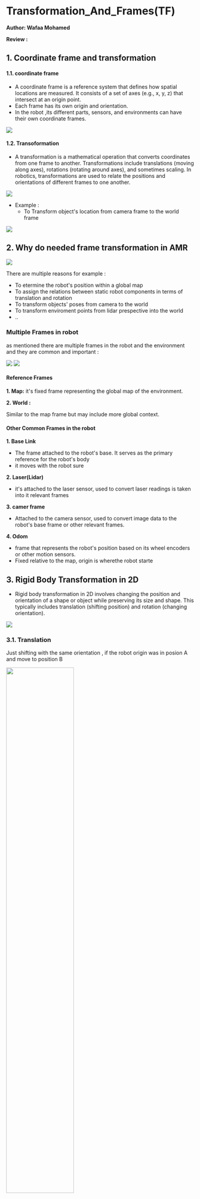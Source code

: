 # Transformation_And_Frames(TF)


**Author: Wafaa Mohamed**

**Review :**

## 1. Coordinate frame and transformation

#### 1.1. coordinate frame

- A coordinate frame is a reference system that defines how spatial locations are measured. It consists of a set of axes (e.g., x, y, z) that intersect at an origin point.
- Each frame has its own origin and orientation.
- In the robot ,its different parts, sensors, and environments can have their own coordinate frames.

<img src="images/coordinate_frame.png" />

#### 1.2. Transoformation

- A transformation is a mathematical operation that converts coordinates from one frame to another. Transformations include translations (moving along axes), rotations (rotating around axes), and sometimes scaling. In robotics, transformations are used to relate the positions and orientations of different frames to one another.

<img src="images/frames_and_transforms.png" />

- Example :
  - To Transform object's location from camera frame to the world frame

<img src="images/tf_example.jpg" />

## 2. Why do needed frame transformation in AMR

<img src="images/tf1.png"/>

There are multiple reasons for example :

- To etermine the robot's position within a global map
- To assign the relations between static robot components in terms of translation and rotation
- To transform objects' poses from camera to the world
- To transform enviroment points from lidar prespective into the world
- ..

### Multiple Frames in robot

as mentioned  there are multiple frames in the robot and the environment and they are common and important :

<img src="images/common_frames.png" />

<img src="images/frames.png" />

#### **Reference Frames**

**1. Map:**
it's  fixed frame representing the global map of the environment.

**2. World :**

Similar to the map frame but may include more global context.

#### **Other Common Frames in the robot**

**1. Base Link**

- The frame attached to the robot's base. It serves as the primary reference for the robot's body
- it moves with the robot sure

**2. Laser(Lidar)**

- it's attached to the laser sensor, used to convert laser readings is taken into it relevant frames

**3. camer frame**

- Attached to the camera sensor, used to convert image data to the robot's base frame or other relevant frames.

**4. Odom**

- frame that represents the robot's position based on its wheel encoders or other motion sensors.
- Fixed relative to the map, origin is wherethe robot starte

## 3. Rigid Body Transformation in 2D

- Rigid body transformation in 2D involves changing the position and orientation of a shape or object while preserving its size and shape. This typically includes translation (shifting position) and rotation (changing orientation).

<img src="images/tf3.png" />

### 3.1. Translation

Just shifting with the same orientation , if the robot origin was in posion A and move to position B

<img src="images/tf14.png" style="width:60%" />

so the robot new position with respect to the world will be it's tf from position A WRT World plus the shift between old and new position

<img src="images/tf15.png" />

### 3.2. Rotation:

if we have a point in a frame A so it's position WRT frame A will be as following

<img src="images/tf4.png" />

**What if frame A rotated with angle theta ?**
Let's Calculate this step by step :

1. We agreed that tf of the point in B will equal it's projection in B frame in x and y --> (1)

<img src="images/tf5.png" />

2. let's expand the vector(projection ) X^B and Y^B

<img src="images/tf6.png" />

3. so by comensation in (1) we will get the tf of the point in the frame B

<img src="images/tf7.png" />

### 3.3. Transformation ( Rotation and Translation ):

- the frame B is both translated and oriented

<img src="images/tf8.png" />

Let's Calculate this step by step :

1. Make the rotation calculation at first , let's say we have a frame V that represents the orientation of B to be parallel to A

<img src="images/tf9.png" />

2. So the tf of the point p in the frame A will be represented by the vector Ap which is the summition of Atv + Vp

<img src="images/tf10.png" />

3. Let's Expand and compenste

<img src="images/tf11.png" />

 So this is the final Transformation matrix to transform a point from a frame into another

<img src="images/tf16.png" />

### 3.4. Practical Example:

<img src="images/tf12.png" />

Let’s look at the the reference frames 1 and 0 shown in the above figure, where point {p} = (2,2) in reference frame 1.

And reference frame 1 is rotated 45 degrees from and located at (3, 2) in reference frame 0.

To Calculate for this translation and rotation a new matrix will be created that includes both rotation and translation

<img src="images/tf13.png" />

This solusion says he coordinates of {p} in reference frame 0 is represented by the first two elements of the resulting vector {p} = (3, 4.8285).

## 4. TF in ROS

### 4.1. Concept

- In ROS TF is a package that provides a way to keep track of multiple coordinate frames in the robot over time. It allows the user to transform data between these frames and maintain the relationships between them.
- **TF tree** is a conceptual representation of all the coordinate frames in a system and the transformations (transforms) between them. It's organized as a directed graph, where each node represents a coordinate frame, and each edge represents a transform between two frames.
- **tf2** : This is the newer version of `tf` and is used in ROS 2 and the later versions of ROS 1. `tf2` provides better performance, thread safety, and new features while maintaining backward compatibility with `tf`.

<img src="images/pr2_tf.png" />

### 4.1. Package nodes

 **Broadcasters and Listeners**:

1. **Broadcasters**: Nodes that publish the transforms between frames. For example, a robot's base link to its odom frame. "on topic /tf"
2. **Listeners**: Nodes that subscribe to transforms and use them to compute the relative position and orientation of different frames.

### 4.1. TF tools in ROS

### **`tf_echo`**

* **Purpose** : Displays the transform between two frames in real-time.
* **`tf2_echo`** : Similar to `tf_echo`
* **Usage :**

```
  rosrun tf tf_echo [source_frame] [target_frame]
  rosrun tf tf_echo /base_link /map
```

### **`rqt_tf_tree`**

* **Purpose** : Provides a graphical visualization of the `tf` tree.
* **Usage :**

```
rosrun rqt_tf_tree rqt_tf_tree
```

<img src="images/tree.png" />

### **`view_frames`**

* **Purpose** : Generates a graphical representation of the `tf` tree as a PDF.
* **Usage** :

```
rosrun tf view_frames
```

### **`tf_monitor`**

* **Purpose** : Monitors the status of transforms between frames and checks if they are being published regularly.
* tf2_monitor: Monitors transforms in tf2.
* **Usage** :

```
rosrun tf tf_monitor [frame1] [frame2]
rosrun tf tf_monitor /base_link /odom
```

### **`static_transform_publisher`**

* **Purpose** : Publishes a static transform between two frames.
* **Usage** :

```
rosrun tf static_transform_publisher x y z yaw pitch roll frame_id child_frame_id period_in_ms
rosrun tf static_transform_publisher 1 0 0 0 0 0 /base_link /laser 100
```
<img src="images/static_tf.png" />

# Acnolegment

1. http://wiki.ros.org/tf/Overview/Transformations
2. The ROS Transform System (TF): https://www.youtube.com/watch?v=QyvHhY4Y_Y8
3. https://robotacademy.net.au/masterclass/2d-geometry/
4. https://studywolf.wordpress.com/2013/08/21/robot-control-forward-transformation-matrices/
